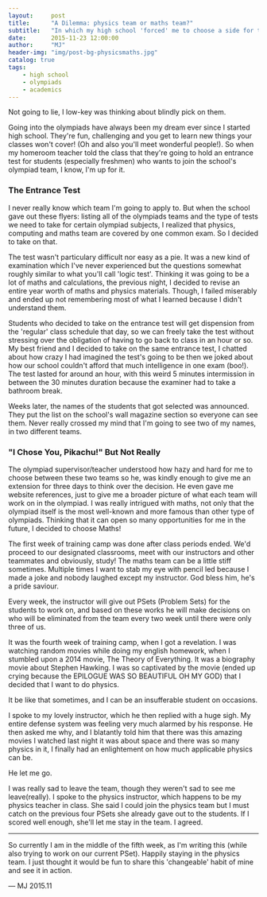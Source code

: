 ```yaml
---
layout:     post
title:      "A Dilemma: physics team or maths team?"
subtitle:   "In which my high school 'forced' me to choose a side for the olympiads"
date:       2015-11-23 12:00:00
author:     "MJ"
header-img: "img/post-bg-physicsmaths.jpg"
catalog: true
tags:
    - high school
    - olympiads
    - academics
---
```

Not going to lie, I low-key was thinking about blindly pick on them.

Going into the olympiads have always been my dream ever since I started high school. They're fun, challenging and you get to learn new things your classes won't cover! (Oh and also you'll meet wonderful people!). So when my homeroom teacher told the class that they're going to hold an entrance test for students (especially freshmen) who wants to join the school's olympiad team, I know, I'm up for it. 

### The Entrance Test
I never really know which team I'm going to apply to. But when the school gave out these flyers: listing all of the olympiads teams and the type of tests we need to take for certain olympiad subjects, I realized that physics, computing and maths team are covered by one common exam. So I decided to take on that. 

The test wasn't particulary difficult nor easy as a pie. It was a new kind of examination which I've never experienced but the questions somewhat roughly similar to what you'll call 'logic test'. Thinking it was going to be a lot of maths and calculations, the previous night, I decided to revise an entire year worth of maths and physics materials. Though, I failed miserably and ended up not remembering most of what I learned because I didn't understand them.

Students who decided to take on the entrance test will get dispension from the 'regular' class schedule that day, so we can freely take the test without stressing over the obligation of having to go back to class in an hour or so. My best friend and I decided to take on the same entrance test, I chatted about how crazy I had imagined the test's going to be then we joked about how our school couldn't afford that much intelligence in one exam (boo!). The test lasted for around an hour, with this weird 5 minutes intermission in between the 30 minutes duration because the examiner had to take a bathroom break. 

Weeks later, the names of the students that got selected was announced. They put the list on the school's wall magazine section so everyone can see them. Never really crossed my mind that I'm going to see two of my names, in two different teams. 

### "I Chose You, Pikachu!" But Not Really
The olympiad supervisor/teacher understood how hazy and hard for me to choose between these two teams so he, was kindly enough to give me an extension for three days to think over the decision. He even gave me website references, just to give me a broader picture of what each team will work on in the olympiad. I was really intrigued with maths, not only that the olympiad itself is the most well-known and more famous than other type of olympiads. Thinking that it can open so many opportunities for me in the future, I decided to choose Maths!

The first week of training camp was done after class periods ended. We'd proceed to our designated classrooms, meet with our instructors and other teammates and obviously, study! The maths team can be a little stiff sometimes. Multiple times I want to stab my eye with pencil led because I made a joke and nobody laughed except my instructor. God bless him, he's a pride saviour.

Every week, the instructor will give out PSets (Problem Sets) for the students to work on, and based on these works he will make decisions on who will be eliminated from the team every two week until there were only three of us. 

It was the fourth week of training camp, when I got a revelation. I was watching random movies while doing my english homework, when I stumbled upon a 2014 movie, The Theory of Everything. It was a biography movie about Stephen Hawking. I was so captivated by the movie (ended up crying because the EPILOGUE WAS SO BEAUTIFUL OH MY GOD) that I decided that I want to do physics.

It be like that sometimes, and I can be an insufferable student on occasions.

I spoke to my lovely instructor, which he then replied with a huge sigh. My entire defense system was feeling very much alarmed by his response. He then asked me why, and I blatantly told him that there was this amazing movies I watched last night it was about space and there was so many physics in it, I finally had an enlightement on how much applicable physics can be. 

He let me go.

I was really sad to leave the team, though they weren't sad to see me leave(really). I spoke to the physics instructor, which happens to be my physics teacher in class. She said I could join the physics team but I must catch on the previous four PSets she already gave out to the students. If I scored well enough, she'll let me stay in the team. I agreed.

---

So currently I am in the middle of the fifth week, as I'm writing this (while also trying to work on our current PSet). Happily staying in the physics team. I just thought it would be fun to share this 'changeable' habit of mine and see it in action.

— MJ 2015.11